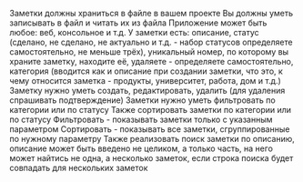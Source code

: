Заметки должны храниться в файле в вашем проекте
Вы должны уметь записывать в файл и читать их из файла
Приложение может быть любое: веб, консольное и т.д.
У заметки есть: описание, статус (сделано, не сделано, не актуально и т.д. - набор статусов определяете самостоятельно, не меньше трёх), уникальный номер, по которому вы храните заметку, находите её, удаляете - определяете самостоятельно, категория (вводится как и описание при создании заметки, что это, к чему относится заметка - продукты, университет, работа, дом и т.д.)
Заметку нужно уметь создать, редактировать, удалить (для удаления спрашивать подтверждение)
Заметки нужно уметь фильтровать по категории или по статусу
Также сортировать заметки по категории или по статусу
Фильтровать - показывать заметки только с указанным параметром
Сортировать - показывать все заметки, сгруппированные по нужному параметру
Также реализовать поиск заметки по описанию, описание может быть введено не целиком, а только часть, на него может найтись не одна, а несколько заметок, если строка поиска будет совпадать для нескольких заметок

